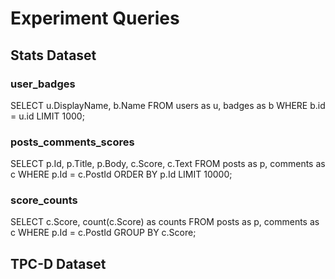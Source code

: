 # Experiment Queries

## Stats Dataset

### user_badges 
SELECT u.DisplayName, b.Name 
FROM users as u, badges as b 
WHERE b.id = u.id 
LIMIT 1000;

### posts_comments_scores 

SELECT p.Id, p.Title, p.Body, c.Score, c.Text
FROM posts as p, comments as c
WHERE p.Id = c.PostId
ORDER BY p.Id
LIMIT 10000;


### score_counts 

SELECT c.Score, count(c.Score) as counts
FROM posts as p, comments as c
WHERE p.Id = c.PostId
GROUP BY c.Score;


## TPC-D Dataset